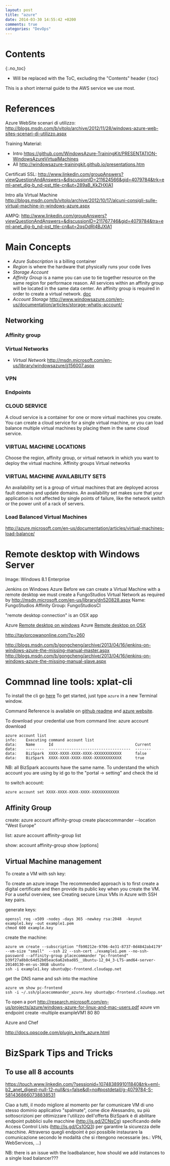 ```yaml
---
layout: post
title: "azure"
date: 2014-03-30 14:55:42 +0200
comments: true
categories: "DevOps"
---
```


# Contents
{:.no_toc}

* Will be replaced with the ToC, excluding the "Contents" header
{:toc}

This is a short internal guide to the AWS service we use most.


# References

Azure WebSite scenari di utilizzo:
http://blogs.msdn.com/b/vitolo/archive/2012/11/28/windows-azure-web-sites-scenari-di-utilizzo.aspx

Training Material:
* Intro https://github.com/WindowsAzure-TrainingKit/PRESENTATION-WindowsAzureVirtualMachines
* All http://windowsazure-trainingkit.github.io/presentations.htm

Certificati SSL:
http://www.linkedin.com/groupAnswers?viewQuestionAndAnswers=&discussionID=211624566&gid=4079784&trk=eml-anet_dig-b_nd-pst_ttle-cn&ut=289aB_KkZHXlA1

Intro alla Virtual Machine
http://blogs.msdn.com/b/vitolo/archive/2012/10/17/alcuni-consigli-sulle-virtual-machine-in-windows-azure.aspx

AMPQ:
http://www.linkedin.com/groupAnswers?viewQuestionAndAnswers=&discussionID=211767746&gid=4079784&tra=eml-anet_dig-b_nd-pst_ttle-cn&ut=2qsOdRl4BJXlA1


# Main Concepts

* _Azure Subscription_ is a billing container
* _Region_ is where the hardware that physically runs your code lives
* _Storage Account_
* _Affinity Group_  is a name you can use to tie together resource on the same region for performace reason. All services within an affinity group will be located in the same data center. An affinity group is required in order to create a virtual network. [doc](http://msdn.microsoft.com/en-us/library/windowsazure/jj156209.aspx)
* _Account Storage_  http://www.windowsazure.com/en-us/documentation/articles/storage-whatis-account/

## Networking

### Affinity group

### Virtual Networks

* _Virtual Network_ http://msdn.microsoft.com/en-us/library/windowsazure/jj156007.aspx

### VPN

### Endpoints

### CLOUD SERVICE
A cloud service is a container for one or more virtual machines you create. You can create a cloud service for a single virtual machine, or you can load balance multiple virtual machines by placing them in the same cloud service.


### VIRTUAL MACHINE LOCATIONS
Choose the region, affinity group, or virtual network in which you want to deploy the virtual machine.
Affinity groups
Virtual networks


### VIRTUAL MACHINE AVAILABILITY SETS
An availability set is a group of virtual machines that are deployed across fault domains and update domains. An availability set makes sure that your application is not affected by single points of failure, like the network switch or the power unit of a rack of servers.



### Load Balanced Virtual Machines

http://azure.microsoft.com/en-us/documentation/articles/virtual-machines-load-balance/


# Remote desktop with Windows Server

Image: Windows 8.1 Enterprise 

Jenkins on Windows Azure
Before we can create a Virtual Machine with a remote desktop we must create a FungoStudios Virtual Network as required by
http://msdn.microsoft.com/en-us/library/dn520828.aspx
Name: FungoStudios
Affinity Group: FungoStudiosCI


"remote desktop connection" is an OSX app

Azure [Remote desktop on windows](http://msdn.microsoft.com/en-us/library/windowsazure/dn535788.aspx)
Azure [Remote desktop on OSX](http://stackoverflow.com/questions/13248955/cant-rdp-to-azure-on-mac-os-x)




http://taylorcowanonline.com/?p=260

http://blogs.msdn.com/b/gongcheng/archive/2013/04/16/jenkins-on-windows-azure-the-missing-manual-master.aspx
http://blogs.msdn.com/b/gongcheng/archive/2013/04/16/jenkins-on-windows-azure-the-missing-manual-slave.aspx



# Commnad line tools: xplat-cli

To install the cli go [here](http://www.windowsazure.com/en-us/documentation/articles/xplat-cli/)
To get started, just type `azure` in a new Terminal window.

Command Reference is available on [github readme](https://github.com/WindowsAzure/azure-sdk-tools-xplat) and [azure website](
http://www.windowsazure.com/en-us/documentation/articles/command-line-tools/=).

To download your credential use from command line:
azure account download

~~~
azure account list
info:    Executing command account list
data:    Name      Id                                    Current
data:    --------  ------------------------------------  -------
data:    BizSpark  XXXX-XXXX-XXXX-XXXX-XXXXXXXXXXXX      false
data:    BizSpark  XXXX-XXXX-XXXX-XXXX-XXXXXXXXXXXX      true
~~~


NB: all BizSpark accounts have the same name. To understand the which account you are using by id go to the "portal -> setting" and check the id

to switch account:

~~~
azure account set XXXX-XXXX-XXXX-XXXX-XXXXXXXXXXXX
~~~


## Affinity Group

create:
azure account affinity-group create placecommander --location "West Europe"

list:
azure account affinity-group list

show:
account affinity-group show [options] <name>


## Virtual Machine management

To create a VM with ssh key:

To create an azure image The recommended approach is to first create a digital certificate and then provide its public key when you create the VM.
For a useful overview, see Creating secure Linux VMs in Azure with SSH key pairs.


generate keys:
~~~
openssl req -x509 -nodes -days 365 -newkey rsa:2048  -keyout example1.key -out example1.pem
chmod 600 example.key
~~~

create the machine:

~~~
azure vm create --subscription "fb90212e-9706-4e31-8737-0d4842ab4179" --vm-size "small"  --ssh 22 --ssh-cert ./example1.pem --no-ssh-password --affinity-group placecommander "pc-frontend" b39f27a8b8c64d52b05eac6a62ebad85__Ubuntu-12_04_3-LTS-amd64-server-20140130-en-us-30GB ubuntu
ssh -i example1.key ubuntu@pc-frontend.cloudapp.net
~~~

get the DNS name and ssh into the machine

~~~
azure vm show pc-frontend
ssh -i ~/.ssh/placecommander_azure.key ubuntu@pc-frontend.cloudapp.net
~~~


To open a port
http://research.microsoft.com/en-us/projects/azure/windows-azure-for-linux-and-mac-users.pdf
azure vm endpoint create -multiple exampleVM1 80 80

Azure and Chef

http://docs.opscode.com/plugin_knife_azure.html

# BizSpark Tips and Tricks

## To use all 8 accounts
https://touch.www.linkedin.com/?sessionid=1074838991011840&trk=eml-b2_anet_digest-null-12-null&rs=false&dl=no#postdetail/g-4079784-S-5814368660738838531

Ciao a tutti, il modo migliore al momento per far comunicare VM di uno stesso dominio applicativo "spalmate", come dice Alessandro, su più sottoscrizioni per ottimizzare l'utilizzo dell'offerta BizSpark è di abilitare endpoint pubblici sulle macchine (http://is.gd/ZCNsCg) specificando delle Access Control Lists (http://is.gd/Cs1OQ3) per garantire la sicurezza delle macchine. Attraverso quegli endpoint è poi possibile instaurare la comunicazione secondo le modalità che si ritengono necessarie (es.: VPN, WebServices, ...)


NB: there is an issue with the loadbalancer, how should we add instances to a single load balancer???



